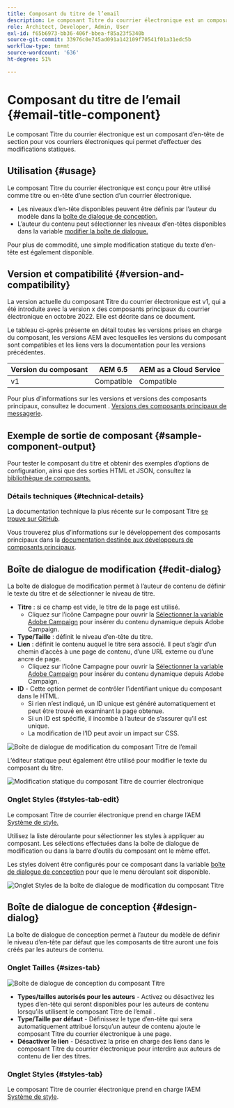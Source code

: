 ```yaml
---
title: Composant du titre de l’email
description: Le composant Titre du courrier électronique est un composant d’en-tête de section pour vos courriers électroniques qui permet d’effectuer des modifications statiques.
role: Architect, Developer, Admin, User
exl-id: f65b6973-bb36-406f-bbea-f85a23f5340b
source-git-commit: 33976c0e745ad091a142109f70541f01a31edc5b
workflow-type: tm+mt
source-wordcount: '636'
ht-degree: 51%

---
```



# Composant du titre de l’email {#email-title-component}

Le composant Titre du courrier électronique est un composant d’en-tête de section pour vos courriers électroniques qui permet d’effectuer des modifications statiques.

## Utilisation {#usage}

Le composant Titre du courrier électronique est conçu pour être utilisé comme titre ou en-tête d’une section d’un courrier électronique.

* Les niveaux d’en-tête disponibles peuvent être définis par l’auteur du modèle dans la [boîte de dialogue de conception.](#design-dialog)
* L’auteur du contenu peut sélectionner les niveaux d’en-têtes disponibles dans la variable [modifier la boîte de dialogue.](#edit-dialog)

Pour plus de commodité, une simple modification statique du texte d’en-tête est également disponible.

## Version et compatibilité {#version-and-compatibility}

La version actuelle du composant Titre du courrier électronique est v1, qui a été introduite avec la version x des composants principaux du courrier électronique en octobre 2022. Elle est décrite dans ce document.

Le tableau ci-après présente en détail toutes les versions prises en charge du composant, les versions AEM avec lesquelles les versions du composant sont compatibles et les liens vers la documentation pour les versions précédentes.

| Version du composant | AEM 6.5 | AEM as a Cloud Service |
|---|---|---|
| v1 | Compatible | Compatible |

Pour plus d’informations sur les versions et versions des composants principaux, consultez le document . [Versions des composants principaux de messagerie](/help/versions.md).

## Exemple de sortie de composant {#sample-component-output}

Pour tester le composant du titre et obtenir des exemples d’options de configuration, ainsi que des sorties HTML et JSON, consultez la [bibliothèque de composants.](https://adobe.com/go/aem_cmp_library_email_title)

### Détails techniques {#technical-details}

La documentation technique la plus récente sur le composant Titre [se trouve sur GitHub](https://adobe.com/go/aem_cmp_tech_email_title_v1).

Vous trouverez plus d’informations sur le développement des composants principaux dans la [documentation destinée aux développeurs de composants principaux](/help/developing/overview.md).

## Boîte de dialogue de modification {#edit-dialog}

La boîte de dialogue de modification permet à l’auteur de contenu de définir le texte du titre et de sélectionner le niveau de titre.

* **Titre** : si ce champ est vide, le titre de la page est utilisé.
   * Cliquez sur l’icône Campagne pour ouvrir la [Sélectionner la variable Adobe Campaign](/help/email/campaign-variables.md) pour insérer du contenu dynamique depuis Adobe Campaign.
* **Type/Taille** : définit le niveau d’en-tête du titre.
* **Lien** : définit le contenu auquel le titre sera associé. Il peut s’agir d’un chemin d’accès à une page de contenu, d’une URL externe ou d’une ancre de page.
   * Cliquez sur l’icône Campagne pour ouvrir la [Sélectionner la variable Adobe Campaign](/help/email/campaign-variables.md) pour insérer du contenu dynamique depuis Adobe Campaign.
* **ID** - Cette option permet de contrôler l’identifiant unique du composant dans le HTML.
   * Si rien n’est indiqué, un ID unique est généré automatiquement et peut être trouvé en examinant la page obtenue.
   * Si un ID est spécifié, il incombe à l’auteur de s’assurer qu’il est unique.
   * La modification de l’ID peut avoir un impact sur CSS.

![Boîte de dialogue de modification du composant Titre de l’email](/help/email/assets/email-title-edit.png)

L’éditeur statique peut également être utilisé pour modifier le texte du composant du titre.

![Modification statique du composant Titre de courrier électronique](/help/email/assets/email-title-edit-inline.png)

### Onglet Styles {#styles-tab-edit}

Le composant Titre de courrier électronique prend en charge l’AEM [Système de style.](/help/get-started/authoring.md#component-styling)

Utilisez la liste déroulante pour sélectionner les styles à appliquer au composant. Les sélections effectuées dans la boîte de dialogue de modification ou dans la barre d’outils du composant ont le même effet.

Les styles doivent être configurés pour ce composant dans la variable [boîte de dialogue de conception](#design-dialog) pour que le menu déroulant soit disponible.

![Onglet Styles de la boîte de dialogue de modification du composant Titre](/help/email/assets/email-title-edit-styles.png)

## Boîte de dialogue de conception {#design-dialog}

La boîte de dialogue de conception permet à l’auteur du modèle de définir le niveau d’en-tête par défaut que les composants de titre auront une fois créés par les auteurs de contenu.

### Onglet Tailles {#sizes-tab}

![Boîte de dialogue de conception du composant Titre](/help/email/assets/email-title-design.png)

* **Types/tailles autorisés pour les auteurs** - Activez ou désactivez les types d’en-tête qui seront disponibles pour les auteurs de contenu lorsqu’ils utilisent le composant Titre de l’email .
* **Type/Taille par défaut** - Définissez le type d’en-tête qui sera automatiquement attribué lorsqu’un auteur de contenu ajoute le composant Titre du courrier électronique à une page.
* **Désactiver le lien** - Désactivez la prise en charge des liens dans le composant Titre du courrier électronique pour interdire aux auteurs de contenu de lier des titres.

### Onglet Styles {#styles-tab}

Le composant Titre de courrier électronique prend en charge l’AEM [Système de style](/help/get-started/authoring.md#component-styling).

